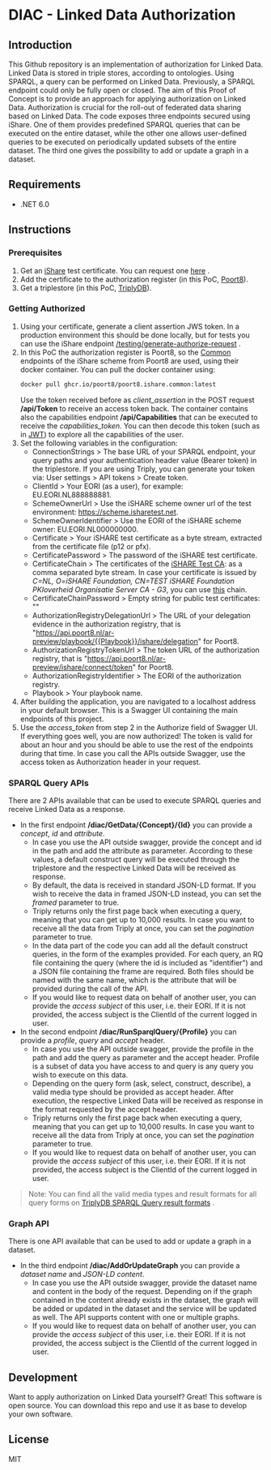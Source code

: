 # DIAC - Linked Data Authorization

## Introduction
This Github repository is an implementation of authorization for Linked Data. Linked Data is stored in triple stores, according to ontologies. Using SPARQL, a query can be performed on Linked Data. Previously, a SPARQL endpoint could only be fully open or closed. The aim of this Proof of Concept is to provide an approach for applying authorization on Linked Data. Authorization is crucial for the roll-out of federated data sharing based on Linked Data. The code exposes three endpoints secured using iShare. One of them provides predefined SPARQL queries that can be executed on the entire dataset, while the other one allows user-defined queries to be executed on periodically updated subsets of the entire dataset. The third one gives the possibility to add or update a graph in a dataset.

## Requirements
- .NET 6.0

## Instructions

### Prerequisites
1.  Get an [iShare] test certificate. You can request one [here] . 
2.  Add the certificate to the authorization register (in this PoC, [Poort8]).
3.  Get a triplestore (in this PoC, [TriplyDB]).

### Getting Authorized
1. Using your certificate, generate a client assertion JWS token. In a production environment this should be done locally, but for tests you can use the iShare endpoint [/testing/generate-authorize-request] .
2. In this PoC the authorization register is Poort8, so the [Common] endpoints of the iShare scheme from Poort8 are used, using their docker container. You can pull the docker container using:
    ```sh
    docker pull ghcr.io/poort8/poort8.ishare.common:latest
    ```
   Use the token received before as *client_assertion* in the POST request **/api/Token** to receive an access token back. The container contains also the capabilities endpoint **/api/Capabilities** that can be executed to receive the *capabilities_token*. You can then decode this token (such as in [JWT]) to explore all the capabilities of the user.
3. Set the following variables in the configuration:
   - ConnectionStrings > The base URL of your SPARQL endpoint, your query paths and your authentication header value (Bearer token) in the triplestore. If you are using Triply, you can generate your token via: User settings > API tokens > Create token.
   - ClientId > Your EORI (as a user), for example: EU.EORI.NL888888881.
   - SchemeOwnerUrl > Use the iSHARE scheme owner url of the test environment: https://scheme.isharetest.net.
   - SchemeOwnerIdentifier > Use the EORI of the iSHARE scheme owner: EU.EORI.NL000000000.
   - Certificate > Your iSHARE test certificate as a byte stream, extracted from the certificate file (p12 or pfx).
   - CertificatePassword > The password of the iSHARE test certificate.
   - CertificateChain > The certificates of the [iSHARE Test CA]: as a comma separated byte stream. In case your certificate is issued by *C=NL, O=iSHARE Foundation, CN=TEST iSHARE Foundation PKIoverheid Organisatie Server CA - G3*, you can use [this] chain.
   - CertificateChainPassword > Empty string for public test certificates: ""
   - AuthorizationRegistryDelegationUrl > The URL of your delegation evidence in the authorization registry, that is "https://api.poort8.nl/ar-preview/playbook/{{Playbook}}/ishare/delegation"  for Poort8.
   - AuthorizationRegistryTokenUrl > The token URL of the authorization registry, that is "https://api.poort8.nl/ar-preview/ishare/connect/token" for Poort8.
   - AuthorizationRegistryIdentifier >  The EORI of the authorization registry.
   - Playbook > Your playbook name.
4. After building the application, you are navigated to a localhost address in your default browser. This is a Swagger UI containing the main endpoints of this project.
5. Use the *access_token* from step 2 in the Authorize field of Swagger UI. If everything goes well, you are now authorized! The token is valid for about an hour and you should be able to use the rest of the endpoints during that time. In case you call the APIs outside Swagger, use the access token as Authorization header in your request.

### SPARQL Query APIs
There are 2 APIs available that can be used to execute SPARQL queries and receive Linked Data as a response.
- In the first endpoint **/diac/GetData/{Concept}/{Id}** you can provide a *concept*, *id* and *attribute*. 
  - In case you use the API outside swagger, provide the concept and id in the path and add the attribute as parameter. According to these values, a default construct query will be executed through the triplestore and the respective Linked Data will be received as response.
  - By default, the data is received in standard JSON-LD format. If you wish to receive the data in framed JSON-LD instead, you can set the *framed* parameter to true.
  - Triply returns only the first page back when executing a query, meaning that you can get up to 10,000 results. In case you want to receive all the data from Triply at once, you can set the *pagination* parameter to true. 
  - In the data part of the code you can add all the default construct queries, in the form of the examples provided. For each query, an RQ file containing the query (where the id is included as "identifier") and a JSON file containing the frame are required. Both files should be named with the same name, which is the attribute that will be provided during the call of the API.
  - If you would like to request data on behalf of another user, you can provide the *access subject* of this user, i.e. their EORI. If it is not provided, the access subject is the ClientId of the current logged in user.
- In the second endpoint **/diac/RunSparqlQuery/{Profile}** you can provide a *profile*, *query* and *accept* header. 
  - In case you use the API outside swagger, provide the profile in the path and add the query as parameter and the accept header. Profile is a subset of data you have access to and query is any query you wish to execute on this data.
  - Depending on the query form (ask, select, construct, describe), a valid media type should be provided as accept header. After execution, the respective Linked Data will be received as response in the format requested by the accept header.
  - Triply returns only the first page back when executing a query, meaning that you can get up to 10,000 results. In case you want to receive all the data from Triply at once, you can set the *pagination* parameter to true.
  - If you would like to request data on behalf of another user, you can provide the *access subject* of this user, i.e. their EORI. If it is not provided, the access subject is the ClientId of the current logged in user.
> Note: You can find all the valid media types and result formats for all query forms on [TriplyDB SPARQL Query result formats] .

### Graph API
There is one API available that can be used to add or update a graph in a dataset.
- In the third endpoint **/diac/AddOrUpdateGraph** you can provide a *dataset name* and *JSON-LD content*. 
  - In case you use the API outside swagger, provide the dataset name and content in the body of the request. Depending on if the graph contained in the content already exists in the dataset, the graph will be added or updated in the dataset and the service will be updated as well. The API supports content with one or multiple graphs.
  - If you would like to request data on behalf of another user, you can provide the *access subject* of this user, i.e. their EORI. If it is not provided, the access subject is the ClientId of the current logged in user.

## Development
Want to apply authorization on Linked Data yourself? Great! This software is open source.
You can download this repo and use it as base to develop your own software.

## License
MIT

[iShare]: <https://ishare.eu/>
[here]: <https://dev.ishare.eu/demo-and-testing/test-certificates.html>
[Poort8]: <https://www.poort8.nl/>
[TriplyDB]: <https://triply.cc/>
[/testing/generate-authorize-request]: <https://scheme.isharetest.net/swagger/index.html#/ServiceConsumer/post_testing_generate_authorize_request>
[Common]: <https://github.com/POORT8/Poort8.Ishare.Common>
[JWT]: <https://jwt.io/>
[iSHARE Test CA]: <https://dev.ishareworks.org/demo-and-testing/test-certificates.html#ishare-test-ca>
[this]: <https://raw.githubusercontent.com/POORT8/Poort8.Ishare.Common/master/ishare-test-ca-chain.txt>
[TriplyDB SPARQL Query result formats]: <https://triply.cc/docs/triply-api#sparql-query-result-formats>